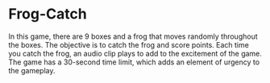 # Frog-Catch

In this game, there are 9 boxes and a frog that moves randomly throughout the boxes. The objective is to catch the frog and score points. Each time you catch the frog, an audio clip plays to add to the excitement of the game. The game has a 30-second time limit, which adds an element of urgency to the gameplay.
